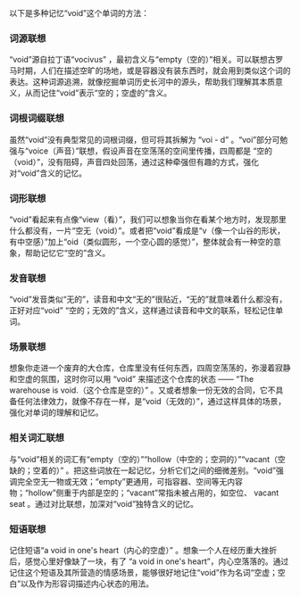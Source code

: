 以下是多种记忆“void”这个单词的方法：

### 词源联想
“void”源自拉丁语“vocivus” ，最初含义与“empty（空的）”相关。可以联想古罗马时期，人们在描述空旷的场地，或是容器没有装东西时，就会用到类似这个词的表达。这种词源追溯，就像挖掘单词历史长河中的源头，帮助我们理解其本质意义，从而记住“void”表示“空的；空虚的”含义。

### 词根词缀联想
虽然“void”没有典型常见的词根词缀，但可将其拆解为 “voi - d” 。“voi”部分可勉强与“voice（声音）”联想，假设声音在空荡荡的空间里传播，四周都是 “空的（void）”，没有阻碍，声音四处回荡，通过这种牵强但有趣的方式，强化对“void”含义的记忆。

### 词形联想
“void”看起来有点像“view（看）”，我们可以想象当你在看某个地方时，发现那里什么都没有，一片“空无（void）”。或者把“void”看成是“v（像一个山谷的形状，有中空感）”加上“oid（类似圆形，一个空心圆的感觉）”，整体就会有一种空的意象，帮助记忆它“空的”含义。

### 发音联想
“void”发音类似“无的”，读音和中文“无的”很贴近，“无的”就意味着什么都没有，正好对应“void” “空的；无效的”含义，这样通过读音和中文的联系，轻松记住单词。

### 场景联想
想象你走进一个废弃的大仓库，仓库里没有任何东西，四周空荡荡的，弥漫着寂静和空虚的氛围，这时你可以用 “void” 来描述这个仓库的状态 —— “The warehouse is void.（这个仓库是空的）” 。又或者想象一份无效的合同，它不具备任何法律效力，就像不存在一样，是“void（无效的）”，通过这样具体的场景，强化对单词的理解和记忆。

### 相关词汇联想
与“void”相关的词汇有“empty（空的）”“hollow（中空的；空洞的）”“vacant（空缺的；空着的）” 。把这些词放在一起记忆，分析它们之间的细微差别。“void”强调完全空无一物或无效；“empty”更通用，可指容器、空间等无内容物；“hollow”侧重于内部是空的；“vacant”常指未被占用的，如空位、 vacant seat 。通过对比联想，加深对“void”独特含义的记忆。

### 短语联想
记住短语“a void in one's heart（内心的空虚）” 。想象一个人在经历重大挫折后，感觉心里好像缺了一块，有了 “a void in one's heart”，内心空落落的。通过记住这个短语及其所营造的情感场景，能够很好地记住“void”作为名词“空虚；空白”以及作为形容词描述内心状态的用法。 